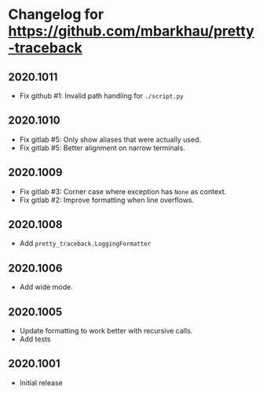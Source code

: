# Changelog for https://github.com/mbarkhau/pretty-traceback

## 2020.1011

- Fix github #1: Invalid path handling for `./script.py`


## 2020.1010

- Fix gitlab #5: Only show aliases that were actually used.
- Fix gitlab #5: Better alignment on narrow terminals.


## 2020.1009

- Fix gitlab #3: Corner case where exception has `None` as context.
- Fix gitlab #2: Improve formatting when line overflows.


## 2020.1008

- Add `pretty_traceback.LoggingFormatter`


## 2020.1006

- Add wide mode.


## 2020.1005

- Update formatting to work better with recursive calls.
- Add tests


## 2020.1001

- Initial release
